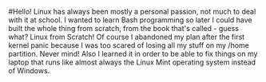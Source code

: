 #Hello!
Linux has always been mostly a personal passion, not much to deal with it at school. I wanted to learn Bash programming so later I could have built the whole thing from scratch, from the book that's called - guess what? Linux from Scratch! Of course I abandoned my plan after the first kernel panic because I was too scared of losing all my stuff on my /home partition. Never mind! Also I learned it in order to be able to fix things on my laptop that runs like almost always the Linux Mint operating system instead of Windows.

